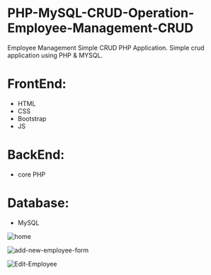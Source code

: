 # PHP-MySQL-CRUD-Operation-Employee-Management-CRUD

Employee Management Simple CRUD PHP Application. Simple crud application using PHP &amp; MYSQL.

# FrontEnd:

- HTML
- CSS
- Bootstrap
- JS

# BackEnd:

- core PHP

# Database:

- MySQL

![home](https://github.com/mdtalalwasim/PHP-MySQL-CRUD-Operation-Employee-Management-CRUD/assets/91146041/7b9187bc-c32b-4d5b-9b45-c9ab34ed8d2c)

![add-new-employee-form](https://github.com/mdtalalwasim/PHP-MySQL-CRUD-Operation-Employee-Management-CRUD/assets/91146041/f04bbda7-46aa-441c-9538-5d31c461fd39)

![Edit-Employee](https://github.com/mdtalalwasim/PHP-MySQL-CRUD-Operation-Employee-Management-CRUD/assets/91146041/dfdbda99-36be-4d69-951d-d678dac1bf62)
